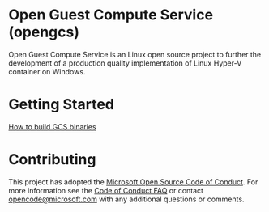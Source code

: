 
# Open Guest Compute Service (opengcs)

Open Guest Compute Service is an Linux open source project to further the development of a production quality implementation of Linux Hyper-V container on Windows. 

# Getting Started

  [How to build GCS binaries](https://github.com/Microsoft/opengcs/docs/gcsbuildinstructions.md/)

# Contributing

This project has adopted the [Microsoft Open Source Code of Conduct](https://opensource.microsoft.com/codeofconduct/). For more information see the [Code of Conduct FAQ](https://opensource.microsoft.com/codeofconduct/faq/) or contact [opencode@microsoft.com](mailto:opencode@microsoft.com) with any additional questions or comments.

